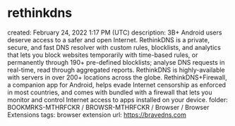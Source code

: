 # rethinkdns

created: February 24, 2022 1:17 PM (UTC)
description: 3B+ Android users deserve access to a safer and open Internet. RethinkDNS is a private,         secure, and fast DNS resolver with custom rules, blocklists, and analytics that lets you         block websites temporarily with time-based rules, or permanently through 190+ pre-defined blocklists;         analyse DNS requests in real-time, read through aggregated reports. RethinkDNS is highly-available         with servers in over 200+ locations across the globe. RethinkDNS+Firewall, a companion app for Android,         helps evade Internet censorship as enforced in most countries, and comes with bundled         with a firewall that lets you monitor and control Internet access to apps installed on your device.
folder: BOOKMRKS-MTHRFCKR / BROWSR-MTHRFCKR / Browser / Browser Extensions
tags: browser extension
url: https://bravedns.com